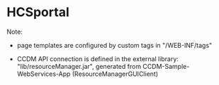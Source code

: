 HCSportal
=========
Note: 
- page templates are configured by custom tags in "/WEB-INF/tags"

- CCDM API connection is defined in the external library: "lib/resourceManager.jar", generated from CCDM-Sample-WebServices-App (ResourceManagerGUIClient)
  
